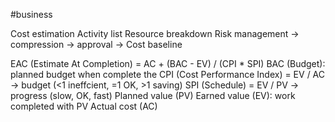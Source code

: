 #business 

Cost estimation
	Activity list
	Resource breakdown
	Risk management
-> compression -> approval -> Cost baseline

EAC (Estimate At Completion) = AC + (BAC - EV) / (CPI * SPI)
	BAC (Budget): planned budget when complete the 
	CPI (Cost Performance Index) = EV / AC -> budget (<1 ineffcient, =1 OK, >1 saving)
	SPI (Schedule) = EV / PV -> progress (slow, OK, fast)
		Planned value (PV)
		Earned value (EV): work completed with PV
		Actual cost (AC)